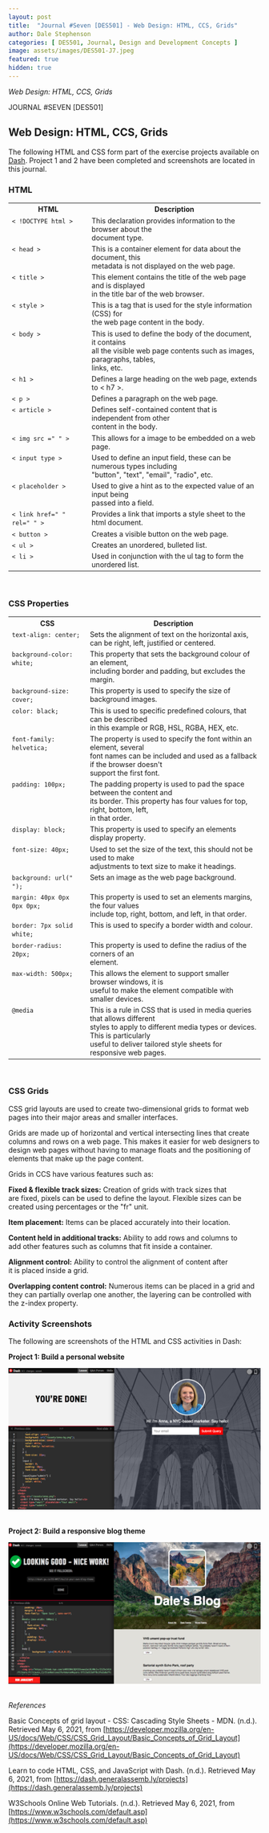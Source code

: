 ```yaml
---
layout: post
title:  "Journal #Seven [DES501] - Web Design: HTML, CCS, Grids" 
author: Dale Stephenson
categories: [ DES501, Journal, Design and Development Concepts ]
image: assets/images/DES501-J7.jpeg
featured: true
hidden: true
---
```

<i>Web Design: HTML, CCS, Grids</i>

JOURNAL #SEVEN [DES501]

<h2>Web Design: HTML, CCS, Grids</h2>
 
The following HTML and CSS form part of the exercise projects available on [Dash](https://dash.generalassemb.ly/projects). Project 1 and 2 have been completed and screenshots are located in this journal.
 
<h3>HTML</h3>
 
<table style="width:100%">
  <tr>
    <th>HTML</th>
    <th>Description</th>
  </tr>
  <tr valign="top">
    <td><code>< !DOCTYPE html ></code></td>
    <td>This declaration provides information to the browser about the<br>
     document type.</td>
  </tr>
  <tr valign="top">
    <td><code>< head ></code></td>
    <td>This is a container element for data about the document, this<br>
     metadata is not displayed on the web page.</td>
  </tr>
  <tr valign="top">
    <td><code>< title ></code></td>
    <td>This element contains the title of the web page and is displayed<br>
     in the title bar of the web browser.</td>
  </tr>
  <tr valign="top">
    <td><code>< style ></code></td>
    <td>This is a tag that is used for the style information (CSS) for<br>
     the web page content in the body.</td>
  </tr>
  <tr valign="top">
    <td><code>< body ></code></td>
    <td>This is used to define the body of the document, it contains<br>
     all the visible web page contents such as images, paragraphs, tables,<br>
      links, etc.</td>
  </tr>
  <tr valign="top">
    <td><code>< h1 ></code></td>
    <td>Defines a large heading on the web page, extends to < h7 >.</td>
  </tr>
  <tr valign="top">
    <td><code>< p ></code></td>
    <td>Defines a paragraph on the web page. </td>
  </tr>
  <tr valign="top">
    <td><code>< article ></code></td>
    <td>Defines self-contained content that is independent from other<br>
     content in the body.</td>
  </tr>
  <tr valign="top">
    <td><code>< img src =" " ></code></td>
    <td>This allows for a image to be embedded on a web page.</td>
  </tr>
  <tr valign="top">
    <td><code>< input type ></code></td>
    <td>Used to define an input field, these can be numerous types including<br>
     "button", "text", "email", "radio", etc.</td>
  </tr>
  <tr valign="top">
    <td><code>< placeholder ></code></td>
    <td>Used to give a hint as to the expected value of an input being<br>
     passed into a field.</td>
  </tr>
  <tr valign="top">
    <td><code>< link href=" " rel=" " ></code></td>
    <td>Provides a link that imports a style sheet to the html document.</td>
  </tr>
  <tr valign="top">
    <td><code>< button ></code></td>
    <td>Creates a visible button on the web page. </td>
  </tr>
  <tr valign="top">
    <td><code>< ul ></code></td>
    <td>Creates an unordered, bulleted list.</td>
  </tr>
  <tr valign="top">
    <td><code>< li ></code></td>
    <td>Used in conjunction with the ul tag to form the unordered list.</td>
  </tr></table>
<br>
 
<h3>CSS Properties</h3>
 
<table style="width:100%">
  <tr valign="top">
    <th>CSS</th>
    <th>Description</th>
  </tr>
  <tr valign="top">
    <td><code>text-align: center;</code></td>
    <td>Sets the alignment of text on the horizontal axis, <br>
    can be right, left, justified or centered.</td>
  </tr>
  <tr valign="top">
    <td><code>background-color: white;</code></td>
    <td>This property that sets the background colour of an element, <br>
    including border and padding, but excludes the margin.</td>
  </tr>
  <tr valign="top">
    <td><code>background-size: cover;</code></td>
    <td>This property is used to specify the size of background images.</td>
  </tr>
  <tr valign="top">
    <td><code>color: black;</code></td>
    <td>This is used to specific predefined colours, that can be described <br>
    in this example or RGB, HSL, RGBA, HEX, etc.</td>
  </tr>
  <tr valign="top">
    <td><code>font-family: helvetica;</code></td>
    <td> The property is used to specify the font within an element, several <br>
    font names can be included and used as a fallback if the browser doesn't <br>
    support the first font.</td>
  </tr>
  <tr valign="top">
    <td><code>padding: 100px;</code></td>
    <td>The padding property is used to pad the space between the content and<br>
     its border. This property has four values for top, right, bottom, left, <br>
     in that order.</td>
  </tr>
  <tr valign="top">
    <td><code>display: block;</code></td>
    <td>This property is used to specify an elements display property.</td>
  </tr>
  <tr valign="top">
    <td><code>font-size: 40px;</code></td>
    <td>Used to set the size of the text, this should not be used to make <br>
    adjustments to text size to make it headings.</td>
  </tr>
  <tr valign="top">
    <td><code>background: url(" ");</code></td>
    <td>Sets an image as the web page background.</td>
  </tr>
  <tr valign="top">
    <td><code>margin: 40px 0px 0px 0px;</code></td>
    <td>This property is used to set an elements margins, the four values<br>
     include top, right, bottom, and left, in that order.</td>
  </tr>
  <tr valign="top">
    <td><code>border: 7px solid white;</code></td>
    <td>This is used to specify a border width and colour.</td>
  </tr>
  <tr valign="top">
    <td><code>border-radius: 20px;</code></td>
    <td>This property is used to define the radius of the corners of an <br>
    element.</td>
  </tr>
  <tr valign="top">
    <td><code>max-width: 500px;</code></td>
    <td>This allows the element to support smaller browser windows, it is<br>
    useful to make the element compatible with smaller devices.</td>
  </tr>
  <tr valign="top">
    <td><code>@media</code></td>
    <td>This is a rule in CSS that is used in media queries that allows different <br>
    styles to apply to different media types or devices. This is particularly<br>
    useful to deliver tailored style sheets for responsive web pages.</td>
  </tr>
  </table>
  <br>
 
<h3>CSS Grids</h3>
 
CSS grid layouts are used to create two-dimensional grids to format web pages into their major areas and smaller interfaces.
 
Grids are made up of horizontal and vertical intersecting lines that create columns and rows on a web page. This makes it easier for web designers to design web pages without having to manage floats and the positioning of elements that make up the page content.
 
Grids in CCS have various features such as:
 
<b>Fixed & flexible track sizes:</b> Creation of grids with track sizes that<br> 
are fixed, pixels can be used to define the layout. Flexible sizes can be<br>
 created using percentages or the "fr" unit.
 
<b>Item placement:</b> Items can be placed accurately into their location.
 
<b>Content held in additional tracks:</b> Ability to add rows and columns to<br>
 add other features such as columns that fit inside a container.
 
<b>Alignment control:</b> Ability to control the alignment of content after<br>
 it is placed inside a grid.
 
<b>Overlapping content control:</b> Numerous items can be placed in a grid and<br>
 they can partially overlap one another, the layering can be controlled with<br>
  the z-index property.<br>
 
<h3>Activity Screenshots</h3>
 
The following are screenshots of the HTML and CSS activities in Dash:<br>
 
<b>Project 1: Build a personal website</b><br>

<center><img src="/assets/images/DES501_PRJ1.png" alt="HTML and CSS Dash project 1"></center><br>
 
<b>Project 2: Build a responsive blog theme</b><br>

<center><img src="/assets/images/DES501_PRJ2.png" alt="HTML and CSS Dash project 2"></center><br>
 
<i>References</i><br>
 
Basic Concepts of grid layout - CSS: Cascading Style Sheets - MDN. (n.d.). Retrieved May 6, 2021, from [https://developer.mozilla.org/en-US/docs/Web/CSS/CSS_Grid_Layout/Basic_Concepts_of_Grid_Layout](https://developer.mozilla.org/en-US/docs/Web/CSS/CSS_Grid_Layout/Basic_Concepts_of_Grid_Layout)<br>
 
Learn to code HTML, CSS, and JavaScript with Dash. (n.d.). Retrieved May 6, 2021, from [https://dash.generalassemb.ly/projects](https://dash.generalassemb.ly/projects)<br>
 
W3Schools Online Web Tutorials. (n.d.). Retrieved May 6, 2021, from [https://www.w3schools.com/default.asp](https://www.w3schools.com/default.asp)